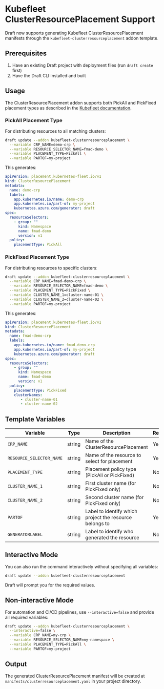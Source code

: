 # Kubefleet ClusterResourcePlacement Support

Draft now supports generating Kubefleet ClusterResourcePlacement manifests through the `kubefleet-clusterresourceplacement` addon template.

## Prerequisites

1. Have an existing Draft project with deployment files (run `draft create` first)
2. Have the Draft CLI installed and built

## Usage

The ClusterResourcePlacement addon supports both PickAll and PickFixed placement types as described in the [Kubefleet documentation](https://fleet.azure.com/).

### PickAll Placement Type

For distributing resources to all matching clusters:

```bash
draft update --addon kubefleet-clusterresourceplacement \
  --variable CRP_NAME=demo-crp \
  --variable RESOURCE_SELECTOR_NAME=fmad-demo \
  --variable PLACEMENT_TYPE=PickAll \
  --variable PARTOF=my-project
```

This generates:

```yaml
apiVersion: placement.kubernetes-fleet.io/v1
kind: ClusterResourcePlacement
metadata:
  name: demo-crp
  labels:
    app.kubernetes.io/name: demo-crp
    app.kubernetes.io/part-of: my-project
    kubernetes.azure.com/generator: draft
spec:
  resourceSelectors:
    - group: ""
      kind: Namespace
      name: fmad-demo
      version: v1
  policy:
    placementType: PickAll
```

### PickFixed Placement Type

For distributing resources to specific clusters:

```bash
draft update --addon kubefleet-clusterresourceplacement \
  --variable CRP_NAME=fmad-demo-crp \
  --variable RESOURCE_SELECTOR_NAME=fmad-demo \
  --variable PLACEMENT_TYPE=PickFixed \
  --variable CLUSTER_NAME_1=cluster-name-01 \
  --variable CLUSTER_NAME_2=cluster-name-02 \
  --variable PARTOF=my-project
```

This generates:

```yaml
apiVersion: placement.kubernetes-fleet.io/v1
kind: ClusterResourcePlacement
metadata:
  name: fmad-demo-crp
  labels:
    app.kubernetes.io/name: fmad-demo-crp
    app.kubernetes.io/part-of: my-project
    kubernetes.azure.com/generator: draft
spec:
  resourceSelectors:
    - group: ""
      kind: Namespace
      name: fmad-demo
      version: v1
  policy:
    placementType: PickFixed
    clusterNames:
       - cluster-name-01
       - cluster-name-02
```

## Template Variables

| Variable | Type | Description | Required | Default |
|----------|------|-------------|----------|---------|
| `CRP_NAME` | string | Name of the ClusterResourcePlacement | Yes | - |
| `RESOURCE_SELECTOR_NAME` | string | Name of the resource to select for placement | Yes | - |
| `PLACEMENT_TYPE` | string | Placement policy type (PickAll or PickFixed) | No | "PickAll" |
| `CLUSTER_NAME_1` | string | First cluster name (for PickFixed only) | No | "" |
| `CLUSTER_NAME_2` | string | Second cluster name (for PickFixed only) | No | "" |
| `PARTOF` | string | Label to identify which project the resource belongs to | Yes | - |
| `GENERATORLABEL` | string | Label to identify who generated the resource | No | "draft" |

## Interactive Mode

You can also run the command interactively without specifying all variables:

```bash
draft update --addon kubefleet-clusterresourceplacement
```

Draft will prompt you for the required values.

## Non-interactive Mode

For automation and CI/CD pipelines, use `--interactive=false` and provide all required variables:

```bash
draft update --addon kubefleet-clusterresourceplacement \
  --interactive=false \
  --variable CRP_NAME=my-crp \
  --variable RESOURCE_SELECTOR_NAME=my-namespace \
  --variable PLACEMENT_TYPE=PickAll \
  --variable PARTOF=my-project
```

## Output

The generated ClusterResourcePlacement manifest will be created at `manifests/clusterresourceplacement.yaml` in your project directory.
